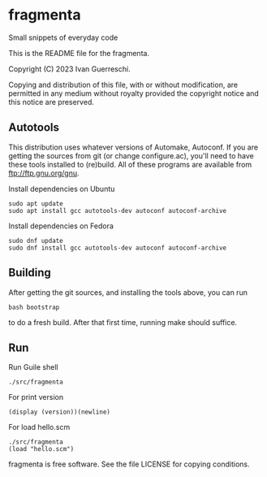 # fragmenta
Small snippets of everyday code

This is the README file for the fragmenta.

Copyright (C) 2023 Ivan Guerreschi.

Copying and distribution of this file, with or without modification,
are permitted in any medium without royalty provided the copyright
notice and this notice are preserved.

Autotools
---------

This distribution uses whatever versions of Automake, Autoconf.
If you are getting the sources from git (or change configure.ac), you'll
need to have these tools installed to (re)build.
All of these programs are available from
ftp://ftp.gnu.org/gnu.

Install dependencies on Ubuntu
    
    sudo apt update
    sudo apt install gcc autotools-dev autoconf autoconf-archive

Install dependencies on Fedora
    
    sudo dnf update
    sudo dnf install gcc autotools-dev autoconf autoconf-archive

Building
--------

After getting the git sources, and installing the tools above, you
can run

    bash bootstrap

to do a fresh build.  After that first time, running make should suffice.

Run
---

Run Guile shell

    ./src/fragmenta

For print version
    
    (display (version))(newline)

For load hello.scm
    
    ./src/fragmenta
    (load "hello.scm")

fragmenta is free software. See the file LICENSE for copying conditions.
